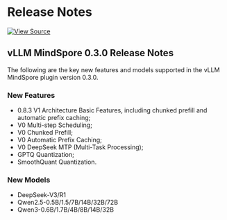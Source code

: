 # Release Notes

[![View Source](https://mindspore-website.obs.cn-north-4.myhuaweicloud.com/website-images/master/resource/_static/logo_source_en.svg)](https://gitee.com/mindspore/docs/blob/master/docs/vllm_mindspore/docs/source_en/release_notes/release_notes.md)

## vLLM MindSpore 0.3.0 Release Notes  

The following are the key new features and models supported in the vLLM MindSpore plugin version 0.3.0.  

### New Features  

- 0.8.3 V1 Architecture Basic Features, including chunked prefill and automatic prefix caching;  
- V0 Multi-step Scheduling;  
- V0 Chunked Prefill;  
- V0 Automatic Prefix Caching;  
- V0 DeepSeek MTP (Multi-Task Processing);  
- GPTQ Quantization;  
- SmoothQuant Quantization.

### New Models

- DeepSeek-V3/R1
- Qwen2.5-0.5B/1.5/7B/14B/32B/72B
- Qwen3-0.6B/1.7B/4B/8B/14B/32B
